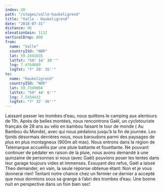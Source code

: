 ```yaml
---
index: 28
path: "/stages/valle-haukeligrend"
title: "Valle - Haukeligrend"
date: "2018-07-31"
distance: 86
elevationGain: 1112
verticalDrop: 800
from:
  name: "Valle"
  countryISO: "NOR"
  lat: 59.2441035
  latTxt: "59° 14' 39''"
  lng: 7.4764689
  lngTxt: "7° 28' 35''"
to:
  name: "Haukeligrend"
  countryISO: "NOR"
  lat: 59.7349004
  latTxt: "59° 44' 6''"
  lng: 7.5434432
  lngTxt: "7° 32' 36''"
---
```


Laissant passer les trombes d’eau, nous quittons le camping aux alentours de 11h. Après de belles montées, nous rencontrons Gaël, un cyclotouriste français de 28 ans au vélo en bambou faisant le tour de monde ( Au Bambou du Monde), avec qui nous pédalons jusqu’à la fin de journée. Les fjords désormais derrières nous, nous baroudons parmi des paysages de plus en plus montagneux (900m alt max). Nous entrons dans la région de Telemarque accueillis par une pluie battante et fouettante. Ne pouvant continuer de pédaler en raison de la pluie, nous avons demandé à une quinzaine de personnes si nous (avec Gaël) pouvions poser les tentes dans leur garage toujours vides et immenses. Essuyant des refus, Gaël a laissé Theo demander, en vain, la seule réponse obtenue étant: Non et je vous donnerai rien! Tentant notre chance chez un fermier ce dernier a accepté que nous dormions sous sa grange à l’abri des trombes d’eau. Une bonne nuit en perspective dans un foin bien sec!
